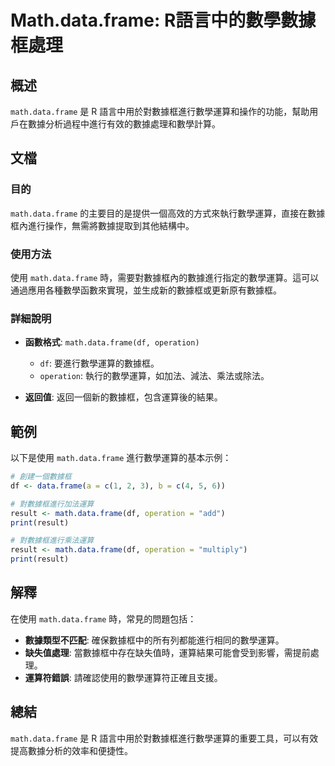 <!--
Meta Description: # Math.data.frame: R語言中的數學數據框處理 ## 概述 `math.data.frame` 是 R 語言中用於對數據框進行數學運算和操作的功能，幫助用戶在數據分析過程中進行有效的數據處理和數學計算。 ## 文檔 ### 目的 `math.data.frame` 的主要目的是提供一...
Meta Keywords: data, frame, math, operation, result
-->

# Math.data.frame: R語言中的數學數據框處理

## 概述
`math.data.frame` 是 R 語言中用於對數據框進行數學運算和操作的功能，幫助用戶在數據分析過程中進行有效的數據處理和數學計算。

## 文檔
### 目的
`math.data.frame` 的主要目的是提供一個高效的方式來執行數學運算，直接在數據框內進行操作，無需將數據提取到其他結構中。

### 使用方法
使用 `math.data.frame` 時，需要對數據框內的數據進行指定的數學運算。這可以通過應用各種數學函數來實現，並生成新的數據框或更新原有數據框。

### 詳細說明
- **函數格式**: `math.data.frame(df, operation)`
  - `df`: 要進行數學運算的數據框。
  - `operation`: 執行的數學運算，如加法、減法、乘法或除法。

- **返回值**: 返回一個新的數據框，包含運算後的結果。

## 範例
以下是使用 `math.data.frame` 進行數學運算的基本示例：

```r
# 創建一個數據框
df <- data.frame(a = c(1, 2, 3), b = c(4, 5, 6))

# 對數據框進行加法運算
result <- math.data.frame(df, operation = "add")
print(result)

# 對數據框進行乘法運算
result <- math.data.frame(df, operation = "multiply")
print(result)
```

## 解釋
在使用 `math.data.frame` 時，常見的問題包括：
- **數據類型不匹配**: 確保數據框中的所有列都能進行相同的數學運算。
- **缺失值處理**: 當數據框中存在缺失值時，運算結果可能會受到影響，需提前處理。
- **運算符錯誤**: 請確認使用的數學運算符正確且支援。

## 總結
`math.data.frame` 是 R 語言中用於對數據框進行數學運算的重要工具，可以有效提高數據分析的效率和便捷性。